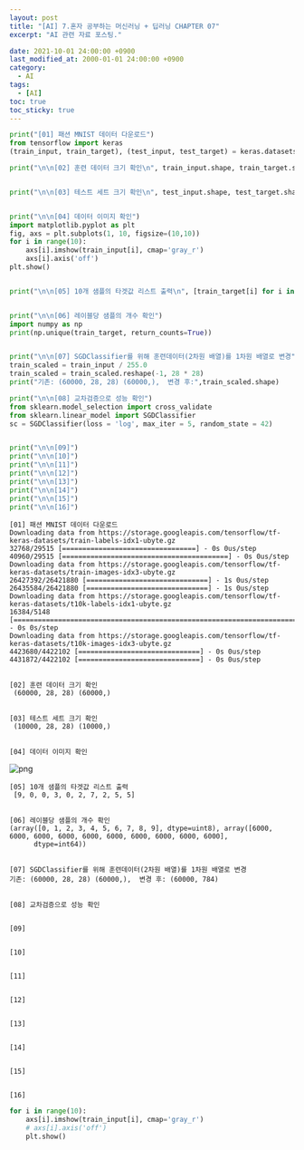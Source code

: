 ```yaml
---
layout: post
title: "[AI] 7.혼자 공부하는 머신러닝 + 딥러닝 CHAPTER 07"
excerpt: "AI 관련 자료 포스팅."

date: 2021-10-01 24:00:00 +0900
last_modified_at: 2000-01-01 24:00:00 +0900
category: 
  - AI
tags: 
  - [AI] 
toc: true
toc_sticky: true
---
```



```python
print("[01] 패션 MNIST 데이터 다운로드")
from tensorflow import keras
(train_input, train_target), (test_input, test_target) = keras.datasets.fashion_mnist.load_data()

print("\n\n[02] 훈련 데이터 크기 확인\n", train_input.shape, train_target.shape)


print("\n\n[03] 테스트 세트 크기 확인\n", test_input.shape, test_target.shape)


print("\n\n[04] 데이터 이미지 확인")
import matplotlib.pyplot as plt
fig, axs = plt.subplots(1, 10, figsize=(10,10))
for i in range(10):
    axs[i].imshow(train_input[i], cmap='gray_r')
    axs[i].axis('off')
plt.show()


print("\n\n[05] 10개 샘플의 타겟값 리스트 출력\n", [train_target[i] for i in range(10)])


print("\n\n[06] 레이블당 샘플의 개수 확인")
import numpy as np
print(np.unique(train_target, return_counts=True))


print("\n\n[07] SGDClassifier를 위해 훈련데이터(2차원 배열)를 1차원 배열로 변경")
train_scaled = train_input / 255.0
train_scaled = train_scaled.reshape(-1, 28 * 28)
print("기존: (60000, 28, 28) (60000,),  변경 후:",train_scaled.shape)

print("\n\n[08] 교차검증으로 성능 확인")
from sklearn.model_selection import cross_validate
from sklearn.linear_model import SGDClassifier
sc = SGDClassifier(loss = 'log', max_iter = 5, random_state = 42)


print("\n\n[09]")
print("\n\n[10]")
print("\n\n[11]")
print("\n\n[12]")
print("\n\n[13]")
print("\n\n[14]")
print("\n\n[15]")
print("\n\n[16]")
```

    [01] 패션 MNIST 데이터 다운로드
    Downloading data from https://storage.googleapis.com/tensorflow/tf-keras-datasets/train-labels-idx1-ubyte.gz
    32768/29515 [=================================] - 0s 0us/step
    40960/29515 [=========================================] - 0s 0us/step
    Downloading data from https://storage.googleapis.com/tensorflow/tf-keras-datasets/train-images-idx3-ubyte.gz
    26427392/26421880 [==============================] - 1s 0us/step
    26435584/26421880 [==============================] - 1s 0us/step
    Downloading data from https://storage.googleapis.com/tensorflow/tf-keras-datasets/t10k-labels-idx1-ubyte.gz
    16384/5148 [===============================================================================================] - 0s 0s/step
    Downloading data from https://storage.googleapis.com/tensorflow/tf-keras-datasets/t10k-images-idx3-ubyte.gz
    4423680/4422102 [==============================] - 0s 0us/step
    4431872/4422102 [==============================] - 0s 0us/step
    
    
    [02] 훈련 데이터 크기 확인
     (60000, 28, 28) (60000,)
    
    
    [03] 테스트 세트 크기 확인
     (10000, 28, 28) (10000,)
    
    
    [04] 데이터 이미지 확인
    


    
![png](/public/img/AI/Chapter07_files/Chapter07_1_1.png)
    


    
    
    [05] 10개 샘플의 타겟값 리스트 출력
     [9, 0, 0, 3, 0, 2, 7, 2, 5, 5]
    
    
    [06] 레이블당 샘플의 개수 확인
    (array([0, 1, 2, 3, 4, 5, 6, 7, 8, 9], dtype=uint8), array([6000, 6000, 6000, 6000, 6000, 6000, 6000, 6000, 6000, 6000],
          dtype=int64))
    
    
    [07] SGDClassifier를 위해 훈련데이터(2차원 배열)를 1차원 배열로 변경
    기존: (60000, 28, 28) (60000,),  변경 후: (60000, 784)
    
    
    [08] 교차검증으로 성능 확인
    
    
    [09]
    
    
    [10]
    
    
    [11]
    
    
    [12]
    
    
    [13]
    
    
    [14]
    
    
    [15]
    
    
    [16]
    


```python
for i in range(10):
    axs[i].imshow(train_input[i], cmap='gray_r')
    # axs[i].axis('off')
    plt.show()
```
